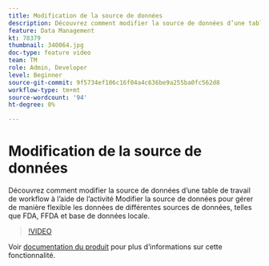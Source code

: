 ```yaml
---
title: Modification de la source de données
description: Découvrez comment modifier la source de données d’une table de travail de workflow à l’aide de l’activité Modifier la source de données pour gérer de manière flexible les données de différentes sources de données, telles que FDA, FFDA et base de données locale.
feature: Data Management
kt: 78379
thumbnail: 340064.jpg
doc-type: feature video
team: TM
role: Admin, Developer
level: Beginner
source-git-commit: 9f5734ef106c16f04a4c636be9a255ba0fc562d8
workflow-type: tm+mt
source-wordcount: '94'
ht-degree: 0%

---
```


# Modification de la source de données

Découvrez comment modifier la source de données d’une table de travail de workflow à l’aide de l’activité Modifier la source de données pour gérer de manière flexible les données de différentes sources de données, telles que FDA, FFDA et base de données locale.

>[!VIDEO](https://video.tv.adobe.com/v/340064?quality=12)

Voir [documentation du produit](https://experienceleague.adobe.com/docs/campaign/campaign-v8/config/workflows.html?lang=en#change-data-source-activity) pour plus d’informations sur cette fonctionnalité.
